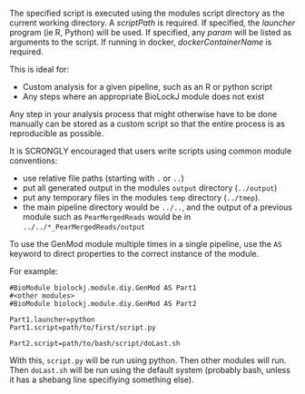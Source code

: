 
The specified script is executed using the modules script directory as the current working directory. A _scriptPath_ is required.  If specified, the _launcher_ program (ie R, Python) will be used.  If specified, any _param_ will be listed as arguments to the script.  If running in docker, _dockerContainerName_ is required.

This is ideal for:

 * Custom analysis for a given pipeline, such as an R or python script
 * Any steps where an appropriate BioLockJ module does not exist

Any step in your analysis process that might otherwise have to be done manually can be stored as a custom script so that the entire process is as reproducible as possible.

It is SCRONGLY encouraged that users write scripts using common module conventions:

 * use relative file paths (starting with `.` or `..`)
 * put all generated output in the modules `output` directory (`../output`)
 * put any temporary files in the modules `temp` directory (`../tmep`).  
 * the main pipeline directory would be `../..`, and the output of a previous module such as `PearMergedReads` would be in `../../*_PearMergedReads/output`

To use the GenMod module multiple times in a single pipeline, use the `AS` keyword to direct properties to the correct instance of the module.

For example:
```
#BioModule biolockj.module.diy.GenMod AS Part1
#<other modules>
#BioModule biolockj.module.diy.GenMod AS Part2

Part1.launcher=python
Part1.script=path/to/first/script.py

Part2.script=path/to/bash/script/doLast.sh
```
With this, `script.py` will be run using python.  Then other modules will run. Then `doLast.sh` will be run using the default system (probably bash, unless it has a shebang line specifiying something else).
